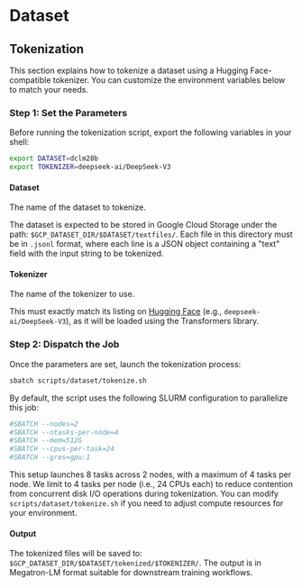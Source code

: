 # Dataset

## Tokenization

This section explains how to tokenize a dataset using a Hugging Face-compatible tokenizer. You can customize the environment variables below to match your needs.

### Step 1: Set the Parameters

Before running the tokenization script, export the following variables in your shell:

```bash
export DATASET=dclm28b
export TOKENIZER=deepseek-ai/DeepSeek-V3
```

#### Dataset

The name of the dataset to tokenize.

The dataset is expected to be stored in Google Cloud Storage under the path: `$GCP_DATASET_DIR/$DATASET/textfiles/`. Each file in this directory must be in `.jsonl` format, where each line is a JSON object containing a "text" field with the input string to be tokenized.

#### Tokenizer

The name of the tokenizer to use.

This must exactly match its listing on [Hugging Face](https://huggingface.co/models) (e.g., `deepseek-ai/DeepSeek-V3`), as it will be loaded using the Transformers library.

### Step 2: Dispatch the Job

Once the parameters are set, launch the tokenization process:

```bash
sbatch scripts/dataset/tokenize.sh
```

By default, the script uses the following SLURM configuration to parallelize this job:

```bash
#SBATCH --nodes=2
#SBATCH --ntasks-per-node=4
#SBATCH --mem=512G
#SBATCH --cpus-per-task=24
#SBATCH --gres=gpu:1
```

This setup launches 8 tasks across 2 nodes, with a maximum of 4 tasks per node. We limit to 4 tasks per node (i.e., 24 CPUs each) to reduce contention from concurrent disk I/O operations during tokenization. You can modify `scripts/dataset/tokenize.sh` if you need to adjust compute resources for your environment.

#### Output

The tokenized files will be saved to: `$GCP_DATASET_DIR/$DATASET/tokenized/$TOKENIZER/`. The output is in Megatron-LM format suitable for downstream training workflows.
